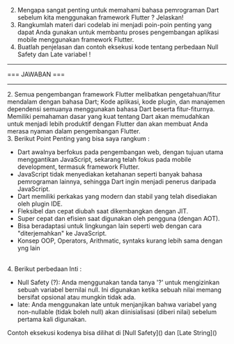 2. Mengapa sangat penting untuk memahami bahasa pemrograman Dart sebelum kita menggunakan framework Flutter ? Jelaskan!
3. Rangkumlah materi dari codelab ini menjadi poin-poin penting yang dapat Anda gunakan untuk membantu proses pengembangan aplikasi mobile menggunakan framework Flutter.
4. Buatlah penjelasan dan contoh eksekusi kode tentang perbedaan Null Safety dan Late variabel !
<hr>
=== JAWABAN ===
<hr>
2. Semua pengembangan framework Flutter melibatkan pengetahuan/fitur mendalam dengan bahasa Dart; Kode aplikasi, kode plugin, dan manajemen dependensi semuanya menggunakan bahasa Dart beserta fitur-fiturnya. Memiliki pemahaman dasar yang kuat tentang Dart akan memudahkan untuk menjadi lebih produktif dengan Flutter dan akan membuat Anda merasa nyaman dalam pengembangan Flutter.
<br>
3. Berikut Point Penting yang bisa saya rangkum :
<br>
<ul>
<li> Dart awalnya berfokus pada pengembangan web, dengan tujuan utama menggantikan JavaScript, sekarang telah fokus pada mobile development, termasuk framework Flutter. </li>
<li> JavaScript tidak menyediakan ketahanan seperti banyak bahasa pemrograman lainnya, sehingga Dart ingin menjadi penerus daripada JavaScript. </li>
<li> Dart memiliki perkakas yang modern dan stabil yang telah disediakan oleh plugin IDE. </li>
<li> Fleksibel dan cepat diubah saat dikembangkan dengan JIT. </li>
<li> Super cepat dan efisien saat digunakan oleh pengguna (dengan AOT). </li>
<li> Bisa beradaptasi untuk lingkungan lain seperti web dengan cara "diterjemahkan" ke JavaScript. </li>
<li> Konsep OOP, Operators, Arithmatic, syntaks kurang lebih sama dengan yng lain </li>
</ul>
<br>
4. Berikut perbedaan Inti :
<ul>
<li> Null Safety (?): Anda menggunakan tanda tanya '?' untuk mengizinkan sebuah variabel bernilai null. Ini digunakan ketika sebuah nilai memang bersifat opsional atau mungkin tidak ada.</li>

<li>late: Anda menggunakan late untuk menjanjikan bahwa variabel yang non-nullable (tidak boleh null) akan diinisialisasi (diberi nilai) sebelum pertama kali digunakan.</li>
</ul>
Contoh eksekusi kodenya bisa dilihat di [Null Safety](<https://github.com/Putra1688/PemrogramanMobile_3G_22_2025/blob/main/Week_02/04_nullSafety.dart>) dan 
[Late String](<https://github.com/Putra1688/PemrogramanMobile_3G_22_2025/blob/main/Week_02/04_lateString.dart>)
